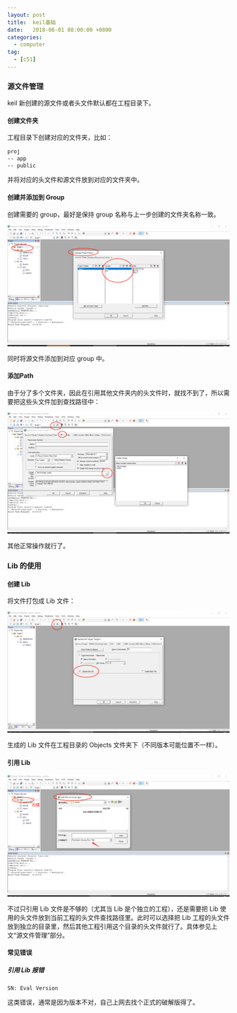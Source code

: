 ```yaml
---
layout: post
title:  keil基础
date:   2018-06-01 08:00:00 +0800
categories:
  - computer
tag: 
  - [c51]
---
```


### 源文件管理
keil 新创建的源文件或者头文件默认都在工程目录下。

#### 创建文件夹

工程目录下创建对应的文件夹，比如：

    proj
    -- app
    -- public

并将对应的头文件和源文件放到对应的文件夹中。

#### 创建并添加到 Group

创建需要的 group，最好是保持 group 名称与上一步创建的文件夹名称一致。

![1](/assets/keil/lib/groups.png)

同时将源文件添加到对应 group 中。

#### 添加Path

由于分了多个文件夹，因此在引用其他文件夹内的头文件时，就找不到了，所以需要把这些头文件加到查找路径中：

![1](/assets/keil/lib/include.png)

其他正常操作就行了。

### Lib 的使用

#### 创建 Lib

将文件打包成 Lib 文件：

![1](/assets/keil/lib/create.png)

生成的 Lib 文件在工程目录的 Objects 文件夹下（不同版本可能位置不一样）。

#### 引用 Lib

![1](/assets/keil/lib/add_lib.png)

不过只引用 Lib 文件是不够的（尤其当 Lib 是个独立的工程），还是需要把 Lib 使用的头文件放到当前工程的头文件查找路径里。此时可以选择把 Lib 工程的头文件放到独立的目录里，然后其他工程引用这个目录的头文件就行了。具体参见上文“源文件管理”部分。

#### 常见错误

##### 引用 Lib 报错

    SN: Eval Version

这类错误，通常是因为版本不对，自己上网去找个正式的破解版得了。



